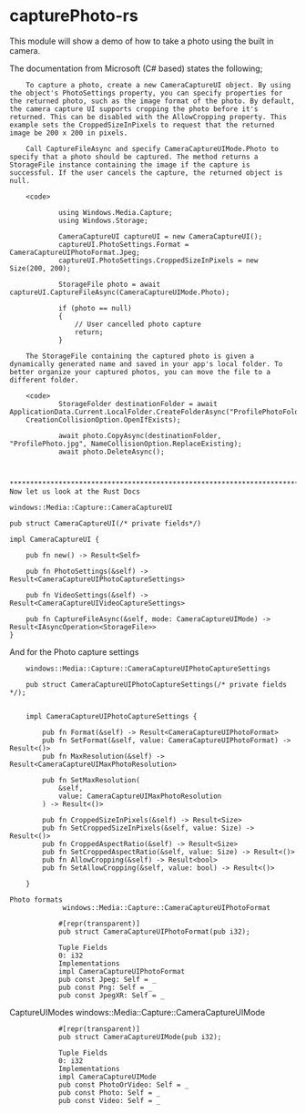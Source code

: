 # capturePhoto-rs

This module will show a demo of how to take a photo using the built in camera.

The documentation from Microsoft (C# based) states the following;
		
		To capture a photo, create a new CameraCaptureUI object. By using the object's PhotoSettings property, you can specify properties for the returned photo, such as the image format of the photo. By default, the camera capture UI supports cropping the photo before it's returned. This can be disabled with the AllowCropping property. This example sets the CroppedSizeInPixels to request that the returned image be 200 x 200 in pixels.

		Call CaptureFileAsync and specify CameraCaptureUIMode.Photo to specify that a photo should be captured. The method returns a StorageFile instance containing the image if the capture is successful. If the user cancels the capture, the returned object is null.

		<code>

				using Windows.Media.Capture;
				using Windows.Storage;

				CameraCaptureUI captureUI = new CameraCaptureUI();
				captureUI.PhotoSettings.Format = CameraCaptureUIPhotoFormat.Jpeg;
				captureUI.PhotoSettings.CroppedSizeInPixels = new Size(200, 200); 

				StorageFile photo = await captureUI.CaptureFileAsync(CameraCaptureUIMode.Photo);

				if (photo == null)
				{
				    // User cancelled photo capture
				    return;
				}

		The StorageFile containing the captured photo is given a dynamically generated name and saved in your app's local folder. To better organize your captured photos, you can move the file to a different folder.

		<code>
				StorageFolder destinationFolder = await ApplicationData.Current.LocalFolder.CreateFolderAsync("ProfilePhotoFolder", 
        CreationCollisionOption.OpenIfExists);

				await photo.CopyAsync(destinationFolder, "ProfilePhoto.jpg", NameCollisionOption.ReplaceExisting);
				await photo.DeleteAsync();



	********************************************************************************************************************
	Now let us look at the Rust Docs

	windows::Media::Capture::CameraCaptureUI

	pub struct CameraCaptureUI(/* private fields*/)

	impl CameraCaptureUI {

		pub fn new() -> Result<Self>

		pub fn PhotoSettings(&self) -> Result<CameraCaptureUIPhotoCaptureSettings>

		pub fn VideoSettings(&self) -> Result<CameraCaptureUIVideoCaptureSettings>

		pub fn CaptureFileAsync(&self, mode: CameraCaptureUIMode) -> Result<IAsyncOperation<StorageFile>>
	}

And for the Photo capture settings

		windows::Media::Capture::CameraCaptureUIPhotoCaptureSettings

		pub struct CameraCaptureUIPhotoCaptureSettings(/* private fields */);

		
		impl CameraCaptureUIPhotoCaptureSettings {

			pub fn Format(&self) -> Result<CameraCaptureUIPhotoFormat>
			pub fn SetFormat(&self, value: CameraCaptureUIPhotoFormat) -> Result<()>
			pub fn MaxResolution(&self) -> Result<CameraCaptureUIMaxPhotoResolution>

			pub fn SetMaxResolution(
			    &self,
			    value: CameraCaptureUIMaxPhotoResolution
			) -> Result<()>

			pub fn CroppedSizeInPixels(&self) -> Result<Size>
			pub fn SetCroppedSizeInPixels(&self, value: Size) -> Result<()>
			pub fn CroppedAspectRatio(&self) -> Result<Size>
			pub fn SetCroppedAspectRatio(&self, value: Size) -> Result<()>
			pub fn AllowCropping(&self) -> Result<bool>
			pub fn SetAllowCropping(&self, value: bool) -> Result<()>

		}

	Photo formats
				 windows::Media::Capture::CameraCaptureUIPhotoFormat

				#[repr(transparent)]
				pub struct CameraCaptureUIPhotoFormat(pub i32);

				Tuple Fields
				0: i32
				Implementations
				impl CameraCaptureUIPhotoFormat
				pub const Jpeg: Self = _
				pub const Png: Self = _
				pub const JpegXR: Self = _

CaptureUIModes
				windows::Media::Capture::CameraCaptureUIMode

				#[repr(transparent)]
				pub struct CameraCaptureUIMode(pub i32);

				Tuple Fields
				0: i32
				Implementations
				impl CameraCaptureUIMode
				pub const PhotoOrVideo: Self = _
				pub const Photo: Self = _
				pub const Video: Self = _